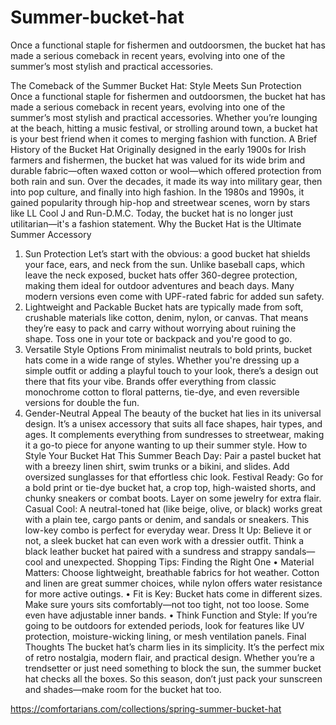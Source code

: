 # Summer-bucket-hat
Once a functional staple for fishermen and outdoorsmen, the bucket hat has made a serious comeback in recent years, evolving into one of the summer’s most stylish and practical accessories. 

The Comeback of the Summer Bucket Hat: Style Meets Sun Protection
Once a functional staple for fishermen and outdoorsmen, the bucket hat has made a serious comeback in recent years, evolving into one of the summer’s most stylish and practical accessories. Whether you’re lounging at the beach, hitting a music festival, or strolling around town, a bucket hat is your best friend when it comes to merging fashion with function.
A Brief History of the Bucket Hat
Originally designed in the early 1900s for Irish farmers and fishermen, the bucket hat was valued for its wide brim and durable fabric—often waxed cotton or wool—which offered protection from both rain and sun. Over the decades, it made its way into military gear, then into pop culture, and finally into high fashion. In the 1980s and 1990s, it gained popularity through hip-hop and streetwear scenes, worn by stars like LL Cool J and Run-D.M.C.
Today, the bucket hat is no longer just utilitarian—it's a fashion statement.
Why the Bucket Hat is the Ultimate Summer Accessory
1. Sun Protection
Let’s start with the obvious: a good bucket hat shields your face, ears, and neck from the sun. Unlike baseball caps, which leave the neck exposed, bucket hats offer 360-degree protection, making them ideal for outdoor adventures and beach days. Many modern versions even come with UPF-rated fabric for added sun safety.
2. Lightweight and Packable
Bucket hats are typically made from soft, crushable materials like cotton, denim, nylon, or canvas. That means they’re easy to pack and carry without worrying about ruining the shape. Toss one in your tote or backpack and you're good to go.
3. Versatile Style Options
From minimalist neutrals to bold prints, bucket hats come in a wide range of styles. Whether you're dressing up a simple outfit or adding a playful touch to your look, there’s a design out there that fits your vibe. Brands offer everything from classic monochrome cotton to floral patterns, tie-dye, and even reversible versions for double the fun.
4. Gender-Neutral Appeal
The beauty of the bucket hat lies in its universal design. It’s a unisex accessory that suits all face shapes, hair types, and ages. It complements everything from sundresses to streetwear, making it a go-to piece for anyone wanting to up their summer style.
How to Style Your Bucket Hat This Summer
Beach Day: Pair a pastel bucket hat with a breezy linen shirt, swim trunks or a bikini, and slides. Add oversized sunglasses for that effortless chic look.
Festival Ready: Go for a bold print or tie-dye bucket hat, a crop top, high-waisted shorts, and chunky sneakers or combat boots. Layer on some jewelry for extra flair.
Casual Cool: A neutral-toned hat (like beige, olive, or black) works great with a plain tee, cargo pants or denim, and sandals or sneakers. This low-key combo is perfect for everyday wear.
Dress It Up: Believe it or not, a sleek bucket hat can even work with a dressier outfit. Think a black leather bucket hat paired with a sundress and strappy sandals—cool and unexpected.
Shopping Tips: Finding the Right One
•	Material Matters: Choose lightweight, breathable fabrics for hot weather. Cotton and linen are great summer choices, while nylon offers water resistance for more active outings.
•	Fit is Key: Bucket hats come in different sizes. Make sure yours sits comfortably—not too tight, not too loose. Some even have adjustable inner bands.
•	Think Function and Style: If you’re going to be outdoors for extended periods, look for features like UV protection, moisture-wicking lining, or mesh ventilation panels.
Final Thoughts
The bucket hat’s charm lies in its simplicity. It’s the perfect mix of retro nostalgia, modern flair, and practical design. Whether you’re a trendsetter or just need something to block the sun, the summer bucket hat checks all the boxes. So this season, don’t just pack your sunscreen and shades—make room for the bucket hat too.

https://comfortarians.com/collections/spring-summer-bucket-hat
